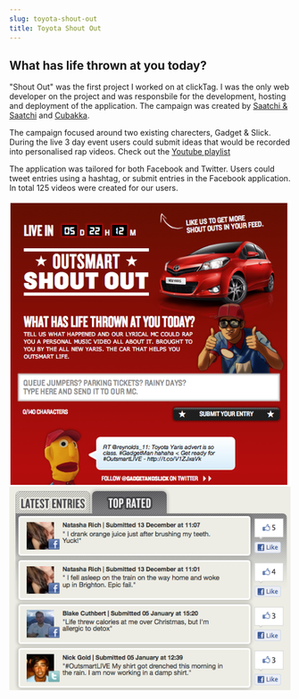 ```yaml
---
slug: toyota-shout-out
title: Toyota Shout Out
---
```


## What has life thrown at you today?

"Shout Out" was the first project I worked on at clickTag. I was the only web developer on the project and was responsbile for the development, hosting and deployment of the application. The campaign was created by [Saatchi & Saatchi](http://www.saatchi.co.uk/news/archive/toyota_yaris_and_saatchi__saatchi_outsmart_life_with_personalised_shout_out_social_media_campaign_) and [Cubakka](http://cubaka.com/).

The campaign focused around two existing charecters, Gadget & Slick. During the live 3 day event users could submit ideas that would be recorded into personalised rap videos. Check out the [Youtube playlist](http://www.youtube.com/playlist?list=PL933475BEE4010FD9&feature=plcp)

The application was tailored for both Facebook and Twitter. Users could tweet entries using a hashtag, or submit entries in the Facebook application. In total 125 videos were created for our users.

![alt text](app.png "Screenshot")
![alt text](top-rated.png "Top Rated Posts")
